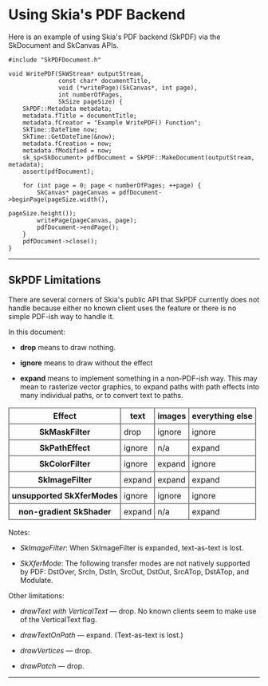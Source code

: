 Using Skia's PDF Backend
========================

Here is an example of using Skia's PDF backend (SkPDF) via the
SkDocument and SkCanvas APIs.

<!--?prettify lang=cc?-->

    #include "SkPDFDocument.h"

    void WritePDF(SkWStream* outputStream,
                  const char* documentTitle,
                  void (*writePage)(SkCanvas*, int page),
                  int numberOfPages,
                  SkSize pageSize) {
        SkPDF::Metadata metadata;
        metadata.fTitle = documentTitle;
        metadata.fCreator = "Example WritePDF() Function";
        SkTime::DateTime now;
        SkTime::GetDateTime(&now);
        metadata.fCreation = now;
        metadata.fModified = now;
        sk_sp<SkDocument> pdfDocument = SkPDF::MakeDocument(outputStream, metadata);
        assert(pdfDocument);

        for (int page = 0; page < numberOfPages; ++page) {
            SkCanvas* pageCanvas = pdfDocument->beginPage(pageSize.width(),
                                                          pageSize.height());
            writePage(pageCanvas, page);
            pdfDocument->endPage();
        }
        pdfDocument->close();
    }

* * *

<span id="limits">SkPDF Limitations</span>
------------------------------------------

There are several corners of Skia's public API that SkPDF currently
does not handle because either no known client uses the feature or
there is no simple PDF-ish way to handle it.

In this document:

  + **drop** means to draw nothing.

  + **ignore** means to draw without the effect

  + **expand** means to implement something in a non-PDF-ish way.
    This may mean to rasterize vector graphics, to expand paths with
    path effects into many individual paths, or to convert text to
    paths.

<style scoped><!--
#pdftable {border-collapse:collapse;}
#pdftable tr th, #pdftable tr td {border:#888888 2px solid;padding: 5px;}
--></style>
<table id="pdftable">
<tr><th>Effect</th>                  <th>text</th>   <th>images</th> <th>everything
                                                                         else</th></tr>
<tr><th>SkMaskFilter</th>            <td>drop</td>   <td>ignore</td> <td>ignore</td></tr>
<tr><th>SkPathEffect</th>            <td>ignore</td> <td>n/a</td>    <td>expand</td></tr>
<tr><th>SkColorFilter</th>           <td>ignore</td> <td>expand</td> <td>ignore</td></tr>
<tr><th>SkImageFilter</th>           <td>expand</td> <td>expand</td> <td>expand</td></tr>
<tr><th>unsupported SkXferModes</th> <td>ignore</td> <td>ignore</td> <td>ignore</td></tr>
<tr><th>non-gradient SkShader</th>   <td>expand</td> <td>n/a</td>    <td>expand</td></tr>
</table>

Notes:

  - *SkImageFilter*: When SkImageFilter is expanded, text-as-text is lost.

  - *SkXferMode*: The following transfer modes are not natively
    supported by PDF: DstOver, SrcIn, DstIn, SrcOut, DstOut, SrcATop,
    DstATop, and Modulate.

Other limitations:

  - *drawText with VerticalText* — drop. No known clients seem to make use
    of the VerticalText flag.

  - *drawTextOnPath* — expand. (Text-as-text is lost.)

  - *drawVertices* — drop.

  - *drawPatch* — drop.

* * *
